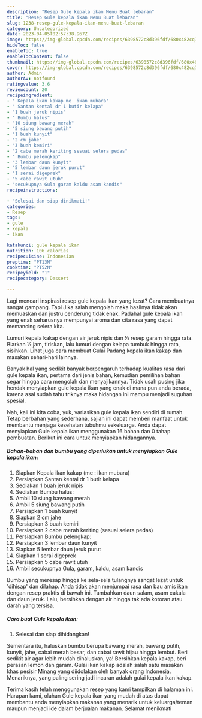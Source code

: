 ```yaml
---
description: "Resep Gule kepala ikan Menu Buat lebaran"
title: "Resep Gule kepala ikan Menu Buat lebaran"
slug: 1238-resep-gule-kepala-ikan-menu-buat-lebaran
category: Uncategorized
date: 2023-04-05T02:57:38.967Z
image: https://img-global.cpcdn.com/recipes/6398572c8d396fdf/680x482cq70/gule-kepala-ikan-foto-resep-utama.jpg
hideToc: false
enableToc: true
enableTocContent: false
thumbnail: https://img-global.cpcdn.com/recipes/6398572c8d396fdf/680x482cq70/gule-kepala-ikan-foto-resep-utama.jpg
cover: https://img-global.cpcdn.com/recipes/6398572c8d396fdf/680x482cq70/gule-kepala-ikan-foto-resep-utama.jpg
author: Admin
authorAv: notfound
ratingvalue: 3.6
reviewcount: 20
recipeingredient:
- " Kepala ikan kakap me  ikan mubara"
- " Santan kental dr 1 butir kelapa"
- "1 buah jeruk nipis"
- " Bumbu halus"
- "10 siung bawang merah"
- "5 siung bawang putih"
- "1 buah kunyit"
- "2 cm jahe"
- "3 buah kemiri"
- "2 cabe merah keriting sesuai selera pedas"
- " Bumbu pelengkap"
- "3 lembar daun kunyit"
- "5 lembar daun jeruk purut"
- "1 serai digeprek"
- "5 cabe rawit utuh"
- "secukupnya Gula garam kaldu asam kandis"
recipeinstructions:

- "Selesai dan siap dinikmati!"
categories:
- Resep
tags:
- gule
- kepala
- ikan

katakunci: gule kepala ikan 
nutrition: 106 calories
recipecuisine: Indonesian
preptime: "PT13M"
cooktime: "PT52M"
recipeyield: "1"
recipecategory: Dessert

---
```



Lagi mencari inspirasi resep gule kepala ikan yang lezat? Cara membuatnya sangat gampang. Tapi Jika salah mengolah maka hasilnya tidak akan memuaskan dan justru cenderung tidak enak. Padahal gule kepala ikan yang enak seharusnya mempunyai aroma dan cita rasa yang dapat memancing selera kita.


Lumuri kepala kakap dengan air jeruk nipis dan ½ resep garam hingga rata. Biarkan ½ jam, tiriskan, lalu lumuri dengan kelapa tumbuk hingga rata, sisihkan. Lihat juga cara membuat Gulai Padang kepala ikan kakap dan masakan sehari-hari lainnya.

Banyak hal yang sedikit banyak berpengaruh terhadap kualitas rasa dari gule kepala ikan, pertama dari jenis bahan, kemudian pemilihan bahan segar hingga cara mengolah dan menyajikannya. Tidak usah pusing jika hendak menyiapkan gule kepala ikan yang enak di mana pun anda berada, karena asal sudah tahu triknya maka hidangan ini mampu menjadi suguhan spesial.


Nah, kali ini kita coba, yuk, variasikan gule kepala ikan sendiri di rumah. Tetap berbahan yang sederhana, sajian ini dapat memberi manfaat untuk membantu menjaga kesehatan tubuhmu sekeluarga. Anda dapat menyiapkan Gule kepala ikan menggunakan 16 bahan dan 0 tahap pembuatan. Berikut ini cara untuk menyiapkan hidangannya.

<!--inarticleads1-->

##### Bahan-bahan dan bumbu yang diperlukan untuk menyiapkan Gule kepala ikan:

1. Siapkan  Kepala ikan kakap (me : ikan mubara)
1. Persiapkan  Santan kental dr 1 butir kelapa
1. Sediakan 1 buah jeruk nipis
1. Sediakan  Bumbu halus:
1. Ambil 10 siung bawang merah
1. Ambil 5 siung bawang putih
1. Persiapkan 1 buah kunyit
1. Siapkan 2 cm jahe
1. Persiapkan 3 buah kemiri
1. Persiapkan 2 cabe merah keriting (sesuai selera pedas)
1. Persiapkan  Bumbu pelengkap:
1. Persiapkan 3 lembar daun kunyit
1. Siapkan 5 lembar daun jeruk purut
1. Siapkan 1 serai digeprek
1. Persiapkan 5 cabe rawit utuh
1. Ambil secukupnya Gula, garam, kaldu, asam kandis


Bumbu yang meresap hingga ke sela-sela tulangnya sangat lezat untuk &#39;dihisap&#39; dan dilahap. Anda tidak akan menjumpai rasa dan bau amis ikan dengan resep praktis di bawah ini. Tambahkan daun salam, asam cakala dan daun jeruk. Lalu, bersihkan dengan air hingga tak ada kotoran atau darah yang tersisa. 

<!--inarticleads2-->

##### Cara buat Gule kepala ikan:


1. Selesai dan siap dihidangkan!

Sementara itu, haluskan bumbu berupa bawang merah, bawang putih, kunyit, jahe, cabai merah besar, dan cabai rawit hijau hingga lembut. Beri sedikit air agar lebih mudah dihaluskan, ya! Bersihkan kepala kakap, beri perasan lemon dan garam. Gulai ikan kakap adalah salah satu masakan khas pesisir Minang yang diidolakan oleh banyak orang Indonesia. Menariknya, yang paling sering jadi incaran adalah gulai kepala ikan kakap. 

Terima kasih telah menggunakan resep yang kami tampilkan di halaman ini. Harapan kami, olahan Gule kepala ikan yang mudah di atas dapat membantu anda menyiapkan makanan yang menarik untuk keluarga/teman maupun menjadi ide dalam berjualan makanan. Selamat menikmati
